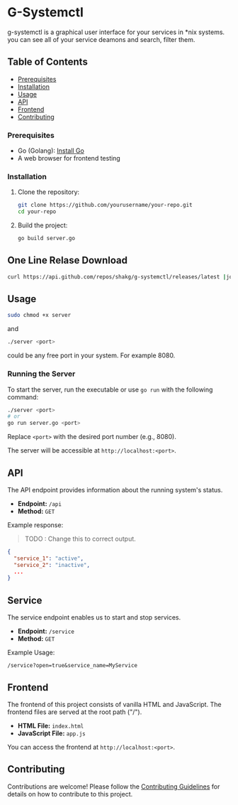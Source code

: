 # G-Systemctl

g-systemctl is a graphical user interface for your services in *nix systems. you can see all of your service deamons and search, filter them. 

## Table of Contents

- [Prerequisites](#prerequisites)
- [Installation](#installation)
- [Usage](#usage)
- [API](#api)
- [Frontend](#frontend)
- [Contributing](#contributing)

### Prerequisites

- Go (Golang): [Install Go](https://golang.org/doc/install)
- A web browser for frontend testing

### Installation

1. Clone the repository:

   ```bash
   git clone https://github.com/yourusername/your-repo.git
   cd your-repo
   ```

2. Build the project:

   ```bash
   go build server.go
   ```
## One Line Relase Download

```bash
curl https://api.github.com/repos/shakg/g-systemctl/releases/latest |jq '.assets[0].browser_download_url' | xargs wget
```


## Usage

```bash
sudo chmod +x server
```
and 

```bash
./server <port>
```
<port> could be any free port in your system. For example 8080. 

### Running the Server

To start the server, run the executable or use `go run` with the following command:

```bash
./server <port>
# or
go run server.go <port>
```

Replace `<port>` with the desired port number (e.g., 8080).

The server will be accessible at `http://localhost:<port>`.

## API

The API endpoint provides information about the running system's status.

- **Endpoint:** `/api`
- **Method:** `GET`

Example response:

> TODO : Change this to correct output. 
```json
{
  "service_1": "active",
  "service_2": "inactive",
  ...
}
```
## Service

The service endpoint enables us to start and stop services.

- **Endpoint:** `/service`
- **Method:** `GET`

Example Usage:

```
/service?open=true&service_name=MyService
```


## Frontend

The frontend of this project consists of vanilla HTML and JavaScript. The frontend files are served at the root path ("/").

- **HTML File:** `index.html`
- **JavaScript File:** `app.js`

You can access the frontend at `http://localhost:<port>`.

## Contributing

Contributions are welcome! Please follow the [Contributing Guidelines](CONTRIBUTING.md) for details on how to contribute to this project.
